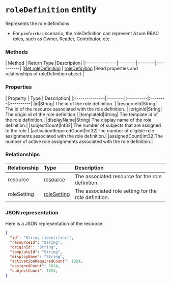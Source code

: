 # `roleDefinition` entity 
Represents the role definitions. 

* For `pimforrbac` scenario, the roleDefinition can represent Azure RBAC roles, such as Owner, Reader, Contributor, etc.


### Methods

| Method		  | Return Type	|Description|
|:---------------|:--------|:--------|:----------|
|[Get roleDefinition](../api/roledefinition_get.md) | [roleDefinition](roledefinition.md) |Read properties and relationships of roleDefinition object.|

### Properties
| Property	   | Type	|  Description|
|:---------------|:--------|:----------|:--------|:----------|
|id|String|  The id of the role definition. |
|resourceId|String|  The id of the resource associated with the role definition. |
|originId|String| The origin id of the role definition.|
|templateId|String| The template id of the role definition.|
|displayName|String| The display name of the role definition.|
|subjectCount|Int32| The number of subjects that are assigned to the role.|
|activationRequiredCount|Int32|The number of eligible role assignments associated with the role definition.|
|assignedCount|Int32|The number of active role assignments associated with the role definition.|


### Relationships
| Relationship | Type	|Description|
|:---------------|:--------|:----------|
|resource|[resource](resource.md)|The associated resource for the role definition.|
|roleSetting|[roleSetting](rolesetting.md)|The associated role setting for the role definition.|

### JSON representation

Here is a JSON representation of the resource.

```json
{
  "id": "String (identifier)",
  "resourceId": "String",
  "originId": "String",
  "templateId": "String",
  "displayName": "String",
  "activationRequiredCount": 1024,
  "assignedCount": 1024,
  "subjectCount": 1024,
}

```